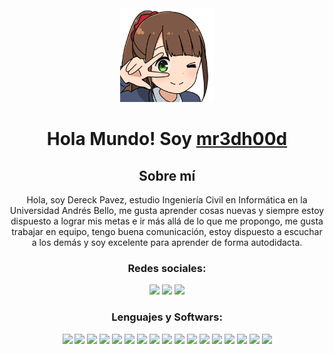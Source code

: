 <div align="center">
    <img src=".github/images/aru.png" width="150px"/>
    <h1>
        Hola Mundo! Soy <a href="https://github.com/mr3dh00d">mr3dh00d</a>
    </h1>
</div>
<!--<div align="center">
    <img alt="mr3dh00d's Stats" src="https://github-readme-stats.vercel.app/api?username=mr3dh00d&count_private=true&theme=dark&hide_border=true&show_icons=true&locale=en" align="center" height="165px"/>
    <img alt="mr3dh00d's Stats" src="https://github-readme-stats.vercel.app/api/top-langs/?username=mr3dh00d&hide=html&theme=dark&hide_border=true&layout=compact" align="center" height="165px"/>
</div> -->
<div align="center">
    <h2>
        Sobre mí
    </h2>
    <p>
        Hola, soy Dereck Pavez, estudio Ingeniería Civil en Informática en la Universidad Andrés Bello, me gusta aprender cosas nuevas y siempre estoy dispuesto a lograr mis metas e ir más allá de lo que me propongo, me gusta trabajar en equipo, tengo buena comunicación, estoy dispuesto a escuchar a los demás y soy excelente para aprender de forma autodidacta.
    </p>
</div>

<div align="center">
    <h3 align="center">Redes sociales:</h3>
    <a href="https://www.instagram.com/mr3dh00d/" target="_blank"><img src="https://img.icons8.com/color/64/000000/instagram-new--v1.png"/></a>
    <a href="https://www.linkedin.com/in/dereck-pavez-600645181/" target="_blank"><img src="https://img.icons8.com/color/64/000000/linkedin.png"/></a>
    <a href="https://www.twitter.com/mr3dh00d/" target="_blank"><img src="https://img.icons8.com/color/64/000000/twitter--v1.png"/></a>
</div>
 
 <div align="center">
    <h3 align="center">Lenguajes y Softwars:</h3>
    <img src="https://img.icons8.com/ios-filled/64/fa314a/laravel.png"/>
    <img src="https://img.icons8.com/color/64/000000/php.png"/>
    <img src="https://img.icons8.com/color/64/000000/html-5--v1.png"/>
    <img src="https://img.icons8.com/color/64/000000/css3.png"/>
    <img src="https://img.icons8.com/color/64/000000/javascript.png"/>
    <img src="https://img.icons8.com/color/64/000000/react-native.png"/>
    <img src="https://img.icons8.com/color/64/000000/nodejs.png"/>
    <img src="https://img.icons8.com/color/64/000000/python.png"/>
    <img src="https://img.icons8.com/color/64/000000/java-coffee-cup-logo.png"/>
    <img src="https://img.icons8.com/color/64/000000/mysql-logo.png"/>
    <img src="https://img.icons8.com/color/64/000000/c-programming.png"/>
    <img src="https://img.icons8.com/color/64/000000/linux.png"/>
    <img src="https://img.icons8.com/color/64/000000/git.png"/>
    <img src="https://img.icons8.com/color/64/000000/github--v1.png"/>
    <img src="https://img.icons8.com/color/64/000000/figma.png"/>
    <img src="https://img.icons8.com/color/64/000000/office-365.png"/>
    <img src="https://img.icons8.com/color/64/000000/visual-studio-code-2019.png"/>
 </div>


    
